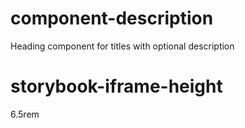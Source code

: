 # component-description
Heading component for titles with optional description

# storybook-iframe-height
6.5rem
